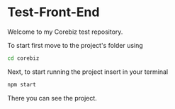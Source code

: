 # Test-Front-End
Welcome to my Corebiz test repository.

To start first move to the project's folder using

```bash
cd corebiz
```

Next, to start running the project insert in your terminal

```bash
npm start
```

There you can see the project.
